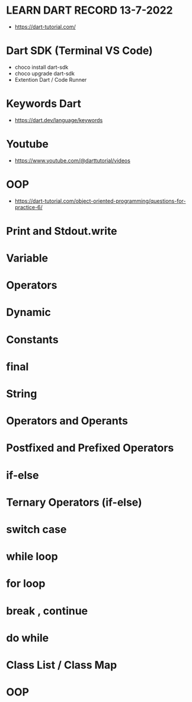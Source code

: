 # LEARN DART RECORD 13-7-2022
- https://dart-tutorial.com/

# Dart SDK (Terminal VS Code)
- choco install dart-sdk
- choco upgrade dart-sdk
- Extention Dart / Code Runner

# Keywords Dart
- https://dart.dev/language/keywords

# Youtube
- https://www.youtube.com/@darttutorial/videos

# OOP
- https://dart-tutorial.com/object-oriented-programming/questions-for-practice-6/

# Print and Stdout.write

# Variable

# Operators

# Dynamic

# Constants

# final

# String

# Operators and Operants

# Postfixed and Prefixed Operators

# if-else

# Ternary Operators (if-else)

# switch case

# while loop

# for loop

# break , continue

# do while

# Class List / Class Map

# OOP

